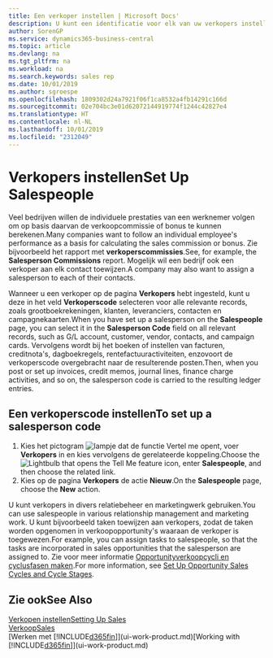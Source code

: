 ```yaml
---
title: Een verkoper instellen | Microsoft Docs'
description: U kunt een identificatie voor elk van uw verkopers instellen, zodat u de prestaties van een individuele werknemer kunt bijhouden of een verkoper aan een contact kunt toewijzen.
author: SorenGP
ms.service: dynamics365-business-central
ms.topic: article
ms.devlang: na
ms.tgt_pltfrm: na
ms.workload: na
ms.search.keywords: sales rep
ms.date: 10/01/2019
ms.author: sgroespe
ms.openlocfilehash: 1809302d24a7921f06f1ca8532a4fb14291c166d
ms.sourcegitcommit: 02e704bc3e01d62072144919774f1244c42827e4
ms.translationtype: HT
ms.contentlocale: nl-NL
ms.lasthandoff: 10/01/2019
ms.locfileid: "2312049"
---
```

# <a name="set-up-salespeople"></a><span data-ttu-id="ed216-103">Verkopers instellen</span><span class="sxs-lookup"><span data-stu-id="ed216-103">Set Up Salespeople</span></span>
<span data-ttu-id="ed216-104">Veel bedrijven willen de individuele prestaties van een werknemer volgen om op basis daarvan de verkoopcommissie of bonus te kunnen berekenen.</span><span class="sxs-lookup"><span data-stu-id="ed216-104">Many companies want to follow an individual employee's performance as a basis for calculating the sales commission or bonus.</span></span> <span data-ttu-id="ed216-105">Zie bijvoorbeeld het rapport met **verkoperscommissies**.</span><span class="sxs-lookup"><span data-stu-id="ed216-105">See, for example, the **Salesperson Commissions** report.</span></span> <span data-ttu-id="ed216-106">Mogelijk wil een bedrijf ook een verkoper aan elk contact toewijzen.</span><span class="sxs-lookup"><span data-stu-id="ed216-106">A company may also want to assign a salesperson to each of their contacts.</span></span>

<span data-ttu-id="ed216-107">Wanneer u een verkoper op de pagina **Verkopers** hebt ingesteld, kunt u deze in het veld **Verkoperscode** selecteren voor alle relevante records, zoals grootboekrekeningen, klanten, leveranciers, contacten en campagnekaarten.</span><span class="sxs-lookup"><span data-stu-id="ed216-107">When you have set up a salesperson on the **Salespeople** page, you can select it in the **Salesperson Code** field on all relevant records, such as G/L account, customer, vendor, contacts, and campaign cards.</span></span> <span data-ttu-id="ed216-108">Vervolgens wordt bij het boeken of instellen van facturen, creditnota's, dagboekregels, rentefactuuractiviteiten, enzovoort de verkoperscode overgebracht naar de resulterende posten.</span><span class="sxs-lookup"><span data-stu-id="ed216-108">Then, when you post or set up invoices, credit memos, journal lines, finance charge activities, and so on, the salesperson code is carried to the resulting ledger entries.</span></span>

## <a name="to-set-up-a-salesperson-code"></a><span data-ttu-id="ed216-109">Een verkoperscode instellen</span><span class="sxs-lookup"><span data-stu-id="ed216-109">To set up a salesperson code</span></span>
1. <span data-ttu-id="ed216-110">Kies het pictogram ![lampje dat de functie Vertel me opent](media/ui-search/search_small.png "Vertel me wat u wilt doen"), voer **Verkopers** in en kies vervolgens de gerelateerde koppeling.</span><span class="sxs-lookup"><span data-stu-id="ed216-110">Choose the ![Lightbulb that opens the Tell Me feature](media/ui-search/search_small.png "Tell me what you want to do") icon, enter **Salespeople**, and then choose the related link.</span></span>
2. <span data-ttu-id="ed216-111">Kies op de pagina **Verkopers** de actie **Nieuw**.</span><span class="sxs-lookup"><span data-stu-id="ed216-111">On the **Salespeople** page, choose the **New** action.</span></span>

<span data-ttu-id="ed216-112">U kunt verkopers in divers relatiebeheer en marketingwerk gebruiken.</span><span class="sxs-lookup"><span data-stu-id="ed216-112">You can use salespeople in various relationship management and marketing work.</span></span> <span data-ttu-id="ed216-113">U kunt bijvoorbeeld taken toewijzen aan verkopers, zodat de taken worden opgenomen in verkoopopportunity's waaraan de verkoper is toegewezen.</span><span class="sxs-lookup"><span data-stu-id="ed216-113">For example, you can assign tasks to salespeople, so that the tasks are incorporated in sales opportunities that the salesperson are assigned to.</span></span> <span data-ttu-id="ed216-114">Zie voor meer informatie [Opportunityverkoopcycli en cyclusfasen maken](marketing-how-setup-opportunity-sales-cycles-stages.md).</span><span class="sxs-lookup"><span data-stu-id="ed216-114">For more information, see [Set Up Opportunity Sales Cycles and Cycle Stages](marketing-how-setup-opportunity-sales-cycles-stages.md).</span></span>

## <a name="see-also"></a><span data-ttu-id="ed216-115">Zie ook</span><span class="sxs-lookup"><span data-stu-id="ed216-115">See Also</span></span>
[<span data-ttu-id="ed216-116">Verkopen instellen</span><span class="sxs-lookup"><span data-stu-id="ed216-116">Setting Up Sales</span></span>](sales-setup-sales.md)  
[<span data-ttu-id="ed216-117">Verkoop</span><span class="sxs-lookup"><span data-stu-id="ed216-117">Sales</span></span>](sales-manage-sales.md)  
<span data-ttu-id="ed216-118">[Werken met [!INCLUDE[d365fin](includes/d365fin_md.md)]](ui-work-product.md)</span><span class="sxs-lookup"><span data-stu-id="ed216-118">[Working with [!INCLUDE[d365fin](includes/d365fin_md.md)]](ui-work-product.md)</span></span>  
